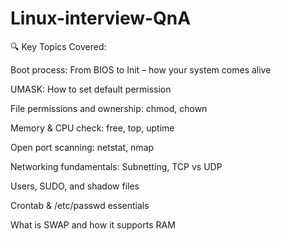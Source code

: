 # Linux-interview-QnA

🔍 Key Topics Covered:

Boot process: From BIOS to Init – how your system comes alive

UMASK: How to set default permission

File permissions and ownership: chmod, chown

Memory & CPU check: free, top, uptime

Open port scanning: netstat, nmap

Networking fundamentals: Subnetting, TCP vs UDP

Users, SUDO, and shadow files

Crontab & /etc/passwd essentials

What is SWAP and how it supports RAM
